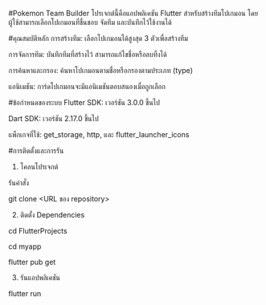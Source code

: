 #Pokemon Team Builder
โปรเจกต์นี้คือแอปพลิเคชัน Flutter สำหรับสร้างทีมโปเกมอน โดยผู้ใช้สามารถเลือกโปเกมอนที่ชื่นชอบ จัดทีม และบันทึกไว้ใช้งานได้

#คุณสมบัติหลัก
การสร้างทีม: เลือกโปเกมอนได้สูงสุด 3 ตัวเพื่อสร้างทีม

การจัดการทีม: บันทึกทีมที่สร้างไว้ สามารถแก้ไขชื่อหรือลบทิ้งได้

การค้นหาและกรอง: ค้นหาโปเกมอนตามชื่อหรือกรองตามประเภท (type)

แอนิเมชัน: การ์ดโปเกมอนจะมีแอนิเมชันตอบสนองเมื่อถูกเลือก

#ข้อกำหนดของระบบ
Flutter SDK: เวอร์ชัน 3.0.0 ขึ้นไป

Dart SDK: เวอร์ชัน 2.17.0 ขึ้นไป

แพ็กเกจที่ใช้: get_storage, http, และ flutter_launcher_icons

#การติดตั้งและการรัน

1. โคลนโปรเจกต์

รันคำสั่ง 

git clone <URL ของ repository>

2. ติดตั้ง Dependencies

cd FlutterProjects

cd myapp

flutter pub get

3. รันแอปพลิเคชัน

flutter run
